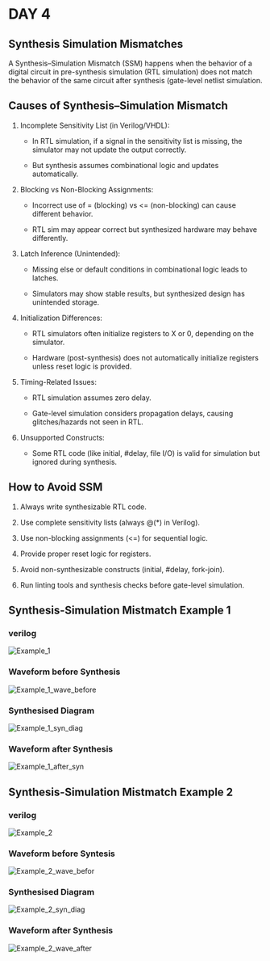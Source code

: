 
#  DAY 4

## Synthesis Simulation Mismatches

A Synthesis–Simulation Mismatch (SSM) happens when the behavior of a digital circuit in pre-synthesis simulation (RTL simulation) does not match the behavior of the same circuit after synthesis (gate-level netlist simulation.

## Causes of Synthesis–Simulation Mismatch

1. Incomplete Sensitivity List (in Verilog/VHDL):

    - In RTL simulation, if a signal in the sensitivity list is missing, the simulator may not update the output correctly.

    - But synthesis assumes combinational logic and updates automatically.

2. Blocking vs Non-Blocking Assignments:

    - Incorrect use of = (blocking) vs <= (non-blocking) can cause different behavior.

    - RTL sim may appear correct but synthesized hardware may behave differently.

3. Latch Inference (Unintended):

    - Missing else or default conditions in combinational logic leads to latches.

    - Simulators may show stable results, but synthesized design has unintended storage.

4. Initialization Differences:

    - RTL simulators often initialize registers to X or 0, depending on the simulator.

    - Hardware (post-synthesis) does not automatically initialize registers unless reset logic is provided.

5. Timing-Related Issues:

    - RTL simulation assumes zero delay.

    - Gate-level simulation considers propagation delays, causing glitches/hazards not seen in RTL.

6. Unsupported Constructs:

    - Some RTL code (like initial, #delay, file I/O) is valid for simulation but ignored during synthesis.

##  How to Avoid SSM

1. Always write synthesizable RTL code.

2. Use complete sensitivity lists (always @(*) in Verilog).

3. Use non-blocking assignments (<=) for sequential logic.

4. Provide proper reset logic for registers.

5. Avoid non-synthesizable constructs (initial, #delay, fork-join).

6. Run linting tools and synthesis checks before gate-level simulation.

## Synthesis-Simulation Mistmatch Example 1
### verilog

![Example_1](images/bad_mux_verilog.png)

### Waveform before Synthesis

![Example_1_wave_before](images/wave_bad_mux_before_syn.png)

### Synthesised Diagram

![Example_1_syn_diag](images/bad_mux_syn_diag.png)

### Waveform after Synthesis

![Example_1_after_syn](images/wave_bad_mux_after_syn.png)


## Synthesis-Simulation Mistmatch Example 2
### verilog

![Example_2](images/blocking_caveat_verilog.png)

### Waveform before Syntesis

![Example_2_wave_befor](images/wave_blocking_caveat_before_syn.png)

### Synthesised Diagram

![Example_2_syn_diag](images/blocking_caveat_syn_diag.png)

### Waveform after Synthesis

![Example_2_wave_after](images/wave_blocking_caveat_after_syn.png)